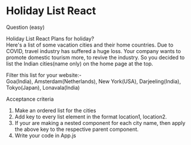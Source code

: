 # Holiday List React
Question (easy)

Holiday List React
Plans for holiday?<br>
Here's a list of some vacation cities and their home countries. Due to COVID, travel industry has suffered a huge loss. Your company wants to promote domestic tourism more, to revive the industry. So you decided to list the Indian cities(name only) on the home page at the top.

Filter this list for your website:-<br>
Goa(India), Amsterdam(Netherlands), New York(USA), Darjeeling(India), Tokyo(Japan), Lonavala(India)

Acceptance criteria
1. Make an ordered list for the cities
2. Add key to every list element in the format location1, location2.
3. If your are making a nested component for each city name, then apply the above key to the respective parent component.
4. Write your code in App.js

